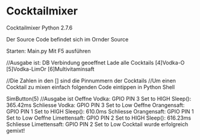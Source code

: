 # Cocktailmixer
Cocktailmixer Python 2.7.6

Der Source Code befindet sich im Ornder Source

Starten: Main.py
Mit F5 ausführen

//Ausgabe ist:
DB Verbindung geoeffnet
Lade alle Cocktails
[4]Vodka-O
[5]Vodka-LimOr
[6]Multivitaminsaft

//Die Zahlen in den [] sind die Pinnummern der Cocktails
//Um einen Cocktail zu mixen einfach folgenden Code eintippen in Python Shell

SimButton(5)
//Ausgabe ist
Oeffne Vodka: GPIO PIN 3 Set to HIGH
Sleep(): 365.42ms
Schliesse Vodka: GPIO PIN 3 Set to Low
Oeffne Orangensaft: GPIO PIN 1 Set to HIGH
Sleep(): 610.0ms
Schliesse Orangensaft: GPIO PIN 1 Set to Low
Oeffne Limettensaft: GPIO PIN 2 Set to HIGH
Sleep(): 616.23ms
Schliesse Limettensaft: GPIO PIN 2 Set to Low
Cocktail wurde erfolgreich gemixt!
